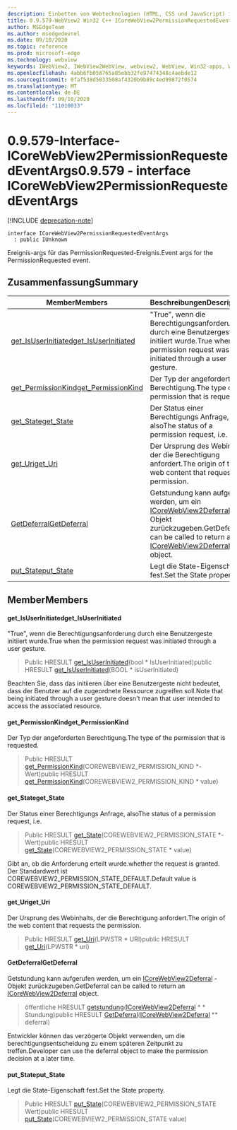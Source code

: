 ```yaml
---
description: Einbetten von Webtechnologien (HTML, CSS und JavaScript) in ihre systemeigenen Anwendungen mit dem Microsoft Edge WebView2-Steuerelement
title: 0.9.579-WebView2 Win32 C++ ICoreWebView2PermissionRequestedEventArgs
author: MSEdgeTeam
ms.author: msedgedevrel
ms.date: 09/10/2020
ms.topic: reference
ms.prod: microsoft-edge
ms.technology: webview
keywords: IWebView2, IWebView2WebView, webview2, WebView, Win32-apps, Win32, Edge, ICoreWebView2, ICoreWebView2Controller, Browser-Steuerelement, Edge-HTML, ICoreWebView2PermissionRequestedEventArgs
ms.openlocfilehash: 4abb6fb058765a05ebb32fe97474348c4aebde12
ms.sourcegitcommit: 0faf538d5033508af4320b9b89c4ed99872f0574
ms.translationtype: MT
ms.contentlocale: de-DE
ms.lasthandoff: 09/10/2020
ms.locfileid: "11010033"
---
```

# <span data-ttu-id="a220e-104">0.9.579-Interface-ICoreWebView2PermissionRequestedEventArgs</span><span class="sxs-lookup"><span data-stu-id="a220e-104">0.9.579 - interface ICoreWebView2PermissionRequestedEventArgs</span></span> 

[!INCLUDE [deprecation-note](../../includes/deprecation-note.md)]

```
interface ICoreWebView2PermissionRequestedEventArgs
  : public IUnknown
```

<span data-ttu-id="a220e-105">Ereignis-args für das PermissionRequested-Ereignis.</span><span class="sxs-lookup"><span data-stu-id="a220e-105">Event args for the PermissionRequested event.</span></span>

## <span data-ttu-id="a220e-106">Zusammenfassung</span><span class="sxs-lookup"><span data-stu-id="a220e-106">Summary</span></span>

 <span data-ttu-id="a220e-107">Member</span><span class="sxs-lookup"><span data-stu-id="a220e-107">Members</span></span>                        | <span data-ttu-id="a220e-108">Beschreibungen</span><span class="sxs-lookup"><span data-stu-id="a220e-108">Descriptions</span></span>
--------------------------------|---------------------------------------------
[<span data-ttu-id="a220e-109">get_IsUserInitiated</span><span class="sxs-lookup"><span data-stu-id="a220e-109">get_IsUserInitiated</span></span>](#get_isuserinitiated) | <span data-ttu-id="a220e-110">"True", wenn die Berechtigungsanforderung durch eine Benutzergeste initiiert wurde.</span><span class="sxs-lookup"><span data-stu-id="a220e-110">True when the permission request was initiated through a user gesture.</span></span>
[<span data-ttu-id="a220e-111">get_PermissionKind</span><span class="sxs-lookup"><span data-stu-id="a220e-111">get_PermissionKind</span></span>](#get_permissionkind) | <span data-ttu-id="a220e-112">Der Typ der angeforderten Berechtigung.</span><span class="sxs-lookup"><span data-stu-id="a220e-112">The type of the permission that is requested.</span></span>
[<span data-ttu-id="a220e-113">get_State</span><span class="sxs-lookup"><span data-stu-id="a220e-113">get_State</span></span>](#get_state) | <span data-ttu-id="a220e-114">Der Status einer Berechtigungs Anfrage, also</span><span class="sxs-lookup"><span data-stu-id="a220e-114">The status of a permission request, i.e.</span></span>
[<span data-ttu-id="a220e-115">get_Uri</span><span class="sxs-lookup"><span data-stu-id="a220e-115">get_Uri</span></span>](#get_uri) | <span data-ttu-id="a220e-116">Der Ursprung des Webinhalts, der die Berechtigung anfordert.</span><span class="sxs-lookup"><span data-stu-id="a220e-116">The origin of the web content that requests the permission.</span></span>
[<span data-ttu-id="a220e-117">GetDeferral</span><span class="sxs-lookup"><span data-stu-id="a220e-117">GetDeferral</span></span>](#getdeferral) | <span data-ttu-id="a220e-118">Getstundung kann aufgerufen werden, um ein [ICoreWebView2Deferral](icorewebview2deferral.md) -Objekt zurückzugeben.</span><span class="sxs-lookup"><span data-stu-id="a220e-118">GetDeferral can be called to return an [ICoreWebView2Deferral](icorewebview2deferral.md) object.</span></span>
[<span data-ttu-id="a220e-119">put_State</span><span class="sxs-lookup"><span data-stu-id="a220e-119">put_State</span></span>](#put_state) | <span data-ttu-id="a220e-120">Legt die State-Eigenschaft fest.</span><span class="sxs-lookup"><span data-stu-id="a220e-120">Set the State property.</span></span>

## <span data-ttu-id="a220e-121">Member</span><span class="sxs-lookup"><span data-stu-id="a220e-121">Members</span></span>

#### <span data-ttu-id="a220e-122">get_IsUserInitiated</span><span class="sxs-lookup"><span data-stu-id="a220e-122">get_IsUserInitiated</span></span> 

<span data-ttu-id="a220e-123">"True", wenn die Berechtigungsanforderung durch eine Benutzergeste initiiert wurde.</span><span class="sxs-lookup"><span data-stu-id="a220e-123">True when the permission request was initiated through a user gesture.</span></span>

> <span data-ttu-id="a220e-124">Public HRESULT [get_IsUserInitiated](#get_isuserinitiated)(bool \* IsUserInitiated)</span><span class="sxs-lookup"><span data-stu-id="a220e-124">public HRESULT [get_IsUserInitiated](#get_isuserinitiated)(BOOL \* isUserInitiated)</span></span>

<span data-ttu-id="a220e-125">Beachten Sie, dass das initiieren über eine Benutzergeste nicht bedeutet, dass der Benutzer auf die zugeordnete Ressource zugreifen soll.</span><span class="sxs-lookup"><span data-stu-id="a220e-125">Note that being initiated through a user gesture doesn't mean that user intended to access the associated resource.</span></span>

#### <span data-ttu-id="a220e-126">get_PermissionKind</span><span class="sxs-lookup"><span data-stu-id="a220e-126">get_PermissionKind</span></span> 

<span data-ttu-id="a220e-127">Der Typ der angeforderten Berechtigung.</span><span class="sxs-lookup"><span data-stu-id="a220e-127">The type of the permission that is requested.</span></span>

> <span data-ttu-id="a220e-128">Public HRESULT [get_PermissionKind](#get_permissionkind)(COREWEBVIEW2_PERMISSION_KIND \*-Wert)</span><span class="sxs-lookup"><span data-stu-id="a220e-128">public HRESULT [get_PermissionKind](#get_permissionkind)(COREWEBVIEW2_PERMISSION_KIND \* value)</span></span>

#### <span data-ttu-id="a220e-129">get_State</span><span class="sxs-lookup"><span data-stu-id="a220e-129">get_State</span></span> 

<span data-ttu-id="a220e-130">Der Status einer Berechtigungs Anfrage, also</span><span class="sxs-lookup"><span data-stu-id="a220e-130">The status of a permission request, i.e.</span></span>

> <span data-ttu-id="a220e-131">Public HRESULT [get_State](#get_state)(COREWEBVIEW2_PERMISSION_STATE \*-Wert)</span><span class="sxs-lookup"><span data-stu-id="a220e-131">public HRESULT [get_State](#get_state)(COREWEBVIEW2_PERMISSION_STATE \* value)</span></span>

<span data-ttu-id="a220e-132">Gibt an, ob die Anforderung erteilt wurde.</span><span class="sxs-lookup"><span data-stu-id="a220e-132">whether the request is granted.</span></span> <span data-ttu-id="a220e-133">Der Standardwert ist COREWEBVIEW2_PERMISSION_STATE_DEFAULT.</span><span class="sxs-lookup"><span data-stu-id="a220e-133">Default value is COREWEBVIEW2_PERMISSION_STATE_DEFAULT.</span></span>

#### <span data-ttu-id="a220e-134">get_Uri</span><span class="sxs-lookup"><span data-stu-id="a220e-134">get_Uri</span></span> 

<span data-ttu-id="a220e-135">Der Ursprung des Webinhalts, der die Berechtigung anfordert.</span><span class="sxs-lookup"><span data-stu-id="a220e-135">The origin of the web content that requests the permission.</span></span>

> <span data-ttu-id="a220e-136">Public HRESULT [get_Uri](#get_uri)(LPWSTR \* URI)</span><span class="sxs-lookup"><span data-stu-id="a220e-136">public HRESULT [get_Uri](#get_uri)(LPWSTR \* uri)</span></span>

#### <span data-ttu-id="a220e-137">GetDeferral</span><span class="sxs-lookup"><span data-stu-id="a220e-137">GetDeferral</span></span> 

<span data-ttu-id="a220e-138">Getstundung kann aufgerufen werden, um ein [ICoreWebView2Deferral](icorewebview2deferral.md) -Objekt zurückzugeben.</span><span class="sxs-lookup"><span data-stu-id="a220e-138">GetDeferral can be called to return an [ICoreWebView2Deferral](icorewebview2deferral.md) object.</span></span>

> <span data-ttu-id="a220e-139">öffentliche HRESULT [getstundung](#getdeferral)([ICoreWebView2Deferral](icorewebview2deferral.md) \* \* Stundung)</span><span class="sxs-lookup"><span data-stu-id="a220e-139">public HRESULT [GetDeferral](#getdeferral)([ICoreWebView2Deferral](icorewebview2deferral.md) \*\* deferral)</span></span>

<span data-ttu-id="a220e-140">Entwickler können das verzögerte Objekt verwenden, um die berechtigungsentscheidung zu einem späteren Zeitpunkt zu treffen.</span><span class="sxs-lookup"><span data-stu-id="a220e-140">Developer can use the deferral object to make the permission decision at a later time.</span></span>

#### <span data-ttu-id="a220e-141">put_State</span><span class="sxs-lookup"><span data-stu-id="a220e-141">put_State</span></span> 

<span data-ttu-id="a220e-142">Legt die State-Eigenschaft fest.</span><span class="sxs-lookup"><span data-stu-id="a220e-142">Set the State property.</span></span>

> <span data-ttu-id="a220e-143">Public HRESULT [put_State](#put_state)(COREWEBVIEW2_PERMISSION_STATE Wert)</span><span class="sxs-lookup"><span data-stu-id="a220e-143">public HRESULT [put_State](#put_state)(COREWEBVIEW2_PERMISSION_STATE value)</span></span>

